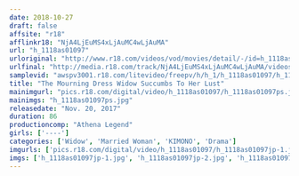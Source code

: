 ```yaml
---
date: 2018-10-27
draft: false
affsite: "r18"
afflinkr18: "NjA4LjEuMS4xLjAuMC4wLjAuMA"
url: "h_1118as01097"
urloriginal: "http://www.r18.com/videos/vod/movies/detail/-/id=h_1118as01097"
urlfinal: "http://media.r18.com/track/NjA4LjEuMS4xLjAuMC4wLjAuMA/videos/vod/movies/detail/-/id=h_1118as01097"
samplevid: "awspv3001.r18.com/litevideo/freepv/h/h_1/h_1118as01097/h_1118as01097_dmb_s.mp4"
title: "The Mourning Dress Widow Succumbs To Her Lust"
mainimgurl: "pics.r18.com/digital/video/h_1118as01097/h_1118as01097ps.jpg"
mainimgs: "h_1118as01097ps.jpg"
releasedate: "Nov. 20, 2017"
duration: 86
productioncomp: "Athena Legend"
girls: ['----']
categories: ['Widow', 'Married Woman', 'KIMONO', 'Drama']
imgurls: ['pics.r18.com/digital/video/h_1118as01097/h_1118as01097jp-1.jpg', 'pics.r18.com/digital/video/h_1118as01097/h_1118as01097jp-2.jpg', 'pics.r18.com/digital/video/h_1118as01097/h_1118as01097jp-3.jpg', 'pics.r18.com/digital/video/h_1118as01097/h_1118as01097jp-4.jpg', 'pics.r18.com/digital/video/h_1118as01097/h_1118as01097jp-5.jpg', 'pics.r18.com/digital/video/h_1118as01097/h_1118as01097jp-6.jpg', 'pics.r18.com/digital/video/h_1118as01097/h_1118as01097jp-7.jpg', 'pics.r18.com/digital/video/h_1118as01097/h_1118as01097jp-8.jpg', 'pics.r18.com/digital/video/h_1118as01097/h_1118as01097jp-9.jpg', 'pics.r18.com/digital/video/h_1118as01097/h_1118as01097jp-10.jpg', 'pics.r18.com/digital/video/h_1118as01097/h_1118as01097jp-11.jpg', 'pics.r18.com/digital/video/h_1118as01097/h_1118as01097jp-12.jpg', 'pics.r18.com/digital/video/h_1118as01097/h_1118as01097jp-13.jpg', 'pics.r18.com/digital/video/h_1118as01097/h_1118as01097jp-14.jpg', 'pics.r18.com/digital/video/h_1118as01097/h_1118as01097jp-15.jpg', 'pics.r18.com/digital/video/h_1118as01097/h_1118as01097jp-16.jpg', 'pics.r18.com/digital/video/h_1118as01097/h_1118as01097jp-17.jpg', 'pics.r18.com/digital/video/h_1118as01097/h_1118as01097jp-18.jpg', 'pics.r18.com/digital/video/h_1118as01097/h_1118as01097jp-19.jpg', 'pics.r18.com/digital/video/h_1118as01097/h_1118as01097jp-20.jpg']
imgs: ['h_1118as01097jp-1.jpg', 'h_1118as01097jp-2.jpg', 'h_1118as01097jp-3.jpg', 'h_1118as01097jp-4.jpg', 'h_1118as01097jp-5.jpg', 'h_1118as01097jp-6.jpg', 'h_1118as01097jp-7.jpg', 'h_1118as01097jp-8.jpg', 'h_1118as01097jp-9.jpg', 'h_1118as01097jp-10.jpg', 'h_1118as01097jp-11.jpg', 'h_1118as01097jp-12.jpg', 'h_1118as01097jp-13.jpg', 'h_1118as01097jp-14.jpg', 'h_1118as01097jp-15.jpg', 'h_1118as01097jp-16.jpg', 'h_1118as01097jp-17.jpg', 'h_1118as01097jp-18.jpg', 'h_1118as01097jp-19.jpg', 'h_1118as01097jp-20.jpg']
---
```

